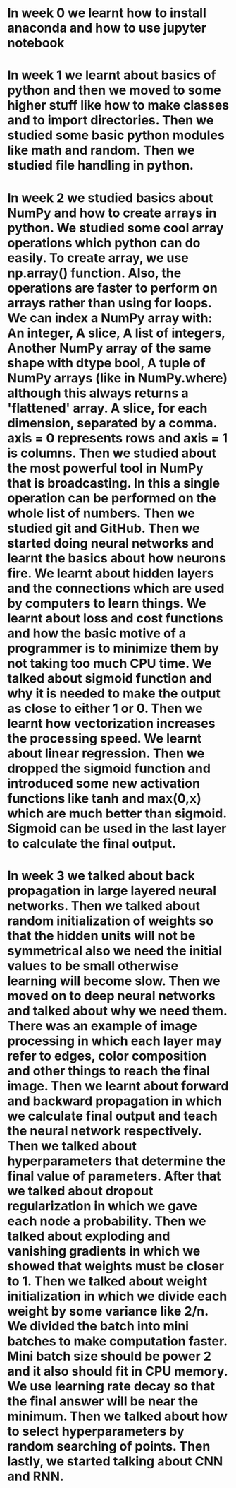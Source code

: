 # In week 0 we learnt how to install anaconda and how to use jupyter notebook 

# In week 1 we learnt about basics of python and then we moved to some higher stuff like how to make classes and to import directories. Then we studied some basic python modules like math and random. Then we studied file handling in python. 

# In week 2 we studied basics about NumPy and how to create arrays in python. We studied some cool array operations which python can do easily. To create array, we use np.array() function. Also, the operations are faster to perform on arrays rather than using for loops. We can index a NumPy array with: An integer, A slice, A list of integers, Another NumPy array of the same shape with dtype bool, A tuple of NumPy arrays (like in NumPy.where) although this always returns a 'flattened' array. A slice, for each dimension, separated by a comma. axis = 0 represents rows and axis = 1 is columns. Then we studied about the most powerful tool in NumPy that is broadcasting. In this a single operation can be performed on the whole list of numbers. Then we studied git and GitHub. Then we started doing neural networks and learnt the basics about how neurons fire. We learnt about hidden layers and the connections which are used by computers to learn things. We learnt about loss and cost functions and how the basic motive of a programmer is to minimize them by not taking too much CPU time. We talked about sigmoid function and why it is needed to make the output as close to either 1 or 0. Then we learnt how vectorization increases the processing speed. We learnt about linear regression. Then we dropped the sigmoid function and introduced some new activation functions like tanh and max(0,x) which are much better than sigmoid. Sigmoid can be used in the last layer to calculate the final output. 

 
 

# In week 3 we talked about back propagation in large layered neural networks. Then we talked about random initialization of weights so that the hidden units will not be symmetrical also we need the initial values to be small otherwise learning will become slow. Then we moved on to deep neural networks and talked about why we need them. There was an example of image processing in which each layer may refer to edges, color composition and other things to reach the final image. Then we learnt about forward and backward propagation in which we calculate final output and teach the neural network respectively. Then we talked about hyperparameters that determine the final value of parameters. After that we talked about dropout regularization in which we gave each node a probability. Then we talked about exploding and vanishing gradients in which we showed that weights must be closer to 1. Then we talked about weight initialization in which we divide each weight by some variance like 2/n. We divided the batch into mini batches to make computation faster. Mini batch size should be power 2 and it also should fit in CPU memory. We use learning rate decay so that the final answer will be near the minimum. Then we talked about how to select hyperparameters by random searching of points. Then lastly, we started talking about CNN and RNN. 

 
 

 

 